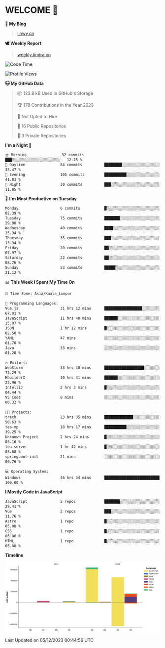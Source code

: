 # WELCOME 👋

**🐶 My Blog**
> [linwy.cn](linwy.cn)

**🕊️ Weekly Report**
> [weekly.tindra.cn](weekly.tindra.cn)
<!--START_SECTION:waka-->
![Code Time](http://img.shields.io/badge/Code%20Time-644%20hrs%2034%20mins-blue)

![Profile Views](http://img.shields.io/badge/Profile%20Views-9-blue)

**🐱 My GitHub Data** 

> 📦 123.8 kB Used in GitHub's Storage 
 > 
> 🏆 178 Contributions in the Year 2023
 > 
> 🚫 Not Opted to Hire
 > 
> 📜 16 Public Repositories 
 > 
> 🔑 3 Private Repositories 
 > 
**I'm a Night 🦉** 

```text
🌞 Morning                32 commits          ███░░░░░░░░░░░░░░░░░░░░░░   12.75 % 
🌆 Daytime                84 commits          ████████░░░░░░░░░░░░░░░░░   33.47 % 
🌃 Evening                105 commits         ██████████░░░░░░░░░░░░░░░   41.83 % 
🌙 Night                  30 commits          ███░░░░░░░░░░░░░░░░░░░░░░   11.95 % 
```
📅 **I'm Most Productive on Tuesday** 

```text
Monday                   6 commits           █░░░░░░░░░░░░░░░░░░░░░░░░   02.39 % 
Tuesday                  75 commits          ███████░░░░░░░░░░░░░░░░░░   29.88 % 
Wednesday                40 commits          ████░░░░░░░░░░░░░░░░░░░░░   15.94 % 
Thursday                 35 commits          ███░░░░░░░░░░░░░░░░░░░░░░   13.94 % 
Friday                   20 commits          ██░░░░░░░░░░░░░░░░░░░░░░░   07.97 % 
Saturday                 22 commits          ██░░░░░░░░░░░░░░░░░░░░░░░   08.76 % 
Sunday                   53 commits          █████░░░░░░░░░░░░░░░░░░░░   21.12 % 
```


📊 **This Week I Spent My Time On** 

```text
🕑︎ Time Zone: Asia/Kuala_Lumpur

💬 Programming Languages: 
Vue.js                   31 hrs 12 mins      █████████████████░░░░░░░░   67.01 % 
JavaScript               11 hrs 40 mins      ██████░░░░░░░░░░░░░░░░░░░   25.07 % 
JSON                     1 hr 12 mins        █░░░░░░░░░░░░░░░░░░░░░░░░   02.58 % 
YAML                     47 mins             ░░░░░░░░░░░░░░░░░░░░░░░░░   01.70 % 
Java                     33 mins             ░░░░░░░░░░░░░░░░░░░░░░░░░   01.20 % 

🔥 Editors: 
WebStorm                 33 hrs 40 mins      ██████████████████░░░░░░░   72.29 % 
HbuilderX                10 hrs 41 mins      ██████░░░░░░░░░░░░░░░░░░░   22.96 % 
IntelliJ                 2 hrs 3 mins        █░░░░░░░░░░░░░░░░░░░░░░░░   04.44 % 
VS Code                  8 mins              ░░░░░░░░░░░░░░░░░░░░░░░░░   00.32 % 

🐱‍💻 Projects: 
track                    23 hrs 35 mins      █████████████░░░░░░░░░░░░   50.63 % 
tea-mp                   18 hrs 17 mins      ██████████░░░░░░░░░░░░░░░   39.25 % 
Unknown Project          2 hrs 24 mins       █░░░░░░░░░░░░░░░░░░░░░░░░   05.16 % 
tea-server               1 hr 42 mins        █░░░░░░░░░░░░░░░░░░░░░░░░   03.68 % 
springboot-init          21 mins             ░░░░░░░░░░░░░░░░░░░░░░░░░   00.76 % 

💻 Operating System: 
Windows                  46 hrs 34 mins      █████████████████████████   100.00 % 
```

**I Mostly Code in JavaScript** 

```text
JavaScript               5 repos             ███████░░░░░░░░░░░░░░░░░░   29.41 % 
Vue                      2 repos             ███░░░░░░░░░░░░░░░░░░░░░░   11.76 % 
Astro                    1 repo              █░░░░░░░░░░░░░░░░░░░░░░░░   05.88 % 
CSS                      1 repo              █░░░░░░░░░░░░░░░░░░░░░░░░   05.88 % 
HTML                     1 repo              █░░░░░░░░░░░░░░░░░░░░░░░░   05.88 % 
```



**Timeline**

![Lines of Code chart](https://raw.githubusercontent.com/rieraa/rieraa/main/assets/bar_graph.png)


 Last Updated on 05/12/2023 00:44:56 UTC
<!--END_SECTION:waka-->

